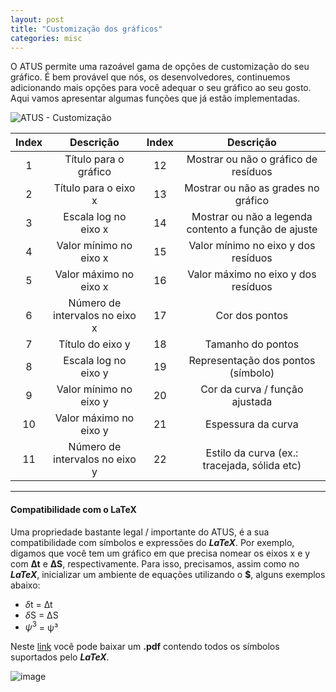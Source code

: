 ```yaml
---
layout: post
title: "Customização dos gráficos"
categories: misc
---
```


O ATUS permite uma razoável gama de opções de customização do seu gráfico. É bem provável que nós, os desenvolvedores, continuemos adicionando mais opções para você adequar o seu gráfico ao seu gosto. Aqui vamos apresentar algumas funções que já estão implementadas.

![ATUS - Customização](https://user-images.githubusercontent.com/48266854/120732062-15e21a80-c4bb-11eb-9d5c-7c009f5b7853.png)

|Index|Descrição|Index|Descrição|
|:---:|:-------:|:---:|:-------:|
|1|Título para o gráfico|12|Mostrar ou não o gráfico de resíduos|
|2|Título para o eixo x|13|Mostrar ou não as grades no gráfico|
|3|Escala log no eixo x|14|Mostrar ou não a legenda contento a função de ajuste|
|4|Valor mínimo no eixo x|15|Valor mínimo no eixo y dos resíduos|
|5|Valor máximo no eixo x|16|Valor máximo no eixo y dos resíduos|
|6|Número de intervalos no eixo x|17|Cor dos pontos|
|7|Título do eixo y|18|Tamanho do pontos|
|8|Escala log no eixo y|19|Representação dos pontos (símbolo)|
|9|Valor mínimo no eixo y|20|Cor da curva / função ajustada|
|10|Valor máximo no eixo y|21|Espessura da curva|
|11|Número de intervalos no eixo y|22|Estilo da curva (ex.: tracejada, sólida etc)|

---
#### Compatibilidade com o LaTeX

Uma propriedade bastante legal / importante do ATUS, é a sua compatibilidade com símbolos e expressões do ***LaTeX***. Por exemplo, digamos que você tem um gráfico em que precisa nomear os eixos x e y com **∆t** e **∆S**, respectivamente. Para isso, precisamos, assim como no ***LaTeX***, inicializar um ambiente de equações utilizando o **$**, alguns exemplos abaixo:

 - $\delta$t = ∆t
 - $\delta$S = ∆S
 - $\psi ^ 3$ = ψ³

Neste [link](https://www.caam.rice.edu/~heinken/latex/symbols.pdf) você pode baixar um **.pdf** contendo todos os símbolos suportados pelo ***LaTeX***.

![image](https://user-images.githubusercontent.com/48266854/120734185-d87f8c00-c4be-11eb-98ec-dbfdcd7ed29f.png)

